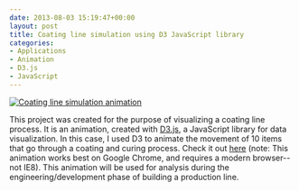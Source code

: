 ```yaml
---
date: 2013-08-03 15:19:47+00:00
layout: post
title: Coating line simulation using D3 JavaScript library
categories:
- Applications
- Animation
- D3.js
- JavaScript
---
```


[![Coating line simulation animation]({{site.baseurl}}/images/box-animation.png)](http://janmilosh.com/simulation)

This project was created for the purpose of visualizing a coating line process. It is an animation, created with [D3.js](http://d3.js), a JavaScript library for data visualization. In this case, I used D3 to animate the movement of 10 items that go through a coating and curing process. Check it out [here](http://janmilosh.com/simulation) (note: This animation works best on Google Chrome, and requires a modern browser--not IE8). This animation will be used for analysis during the engineering/development phase of building a production line.
